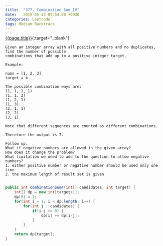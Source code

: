 ```yaml
---
title:  "377. Combination Sum IV"
date:   2019-05-13 09:54:00 +0930
categories: Leetcode
tags: Medium Backtrack
---
```


[{{page.title}}](https://leetcode.com/problems/combination-sum-iv/){:target="_blank"}

    Given an integer array with all positive numbers and no duplicates, find the number of possible
    combinations that add up to a positive integer target.

    Example:

    nums = [1, 2, 3]
    target = 4

    The possible combination ways are:
    (1, 1, 1, 1)
    (1, 1, 2)
    (1, 2, 1)
    (1, 3)
    (2, 1, 1)
    (2, 2)
    (3, 1)

    Note that different sequences are counted as different combinations.

    Therefore the output is 7.

    Follow up:
    What if negative numbers are allowed in the given array?
    How does it change the problem?
    What limitation we need to add to the question to allow negative numbers?
    1. either positive number or negative number should be used only one time
    2. the maximum length of result set is given


```java

public int combinationSum4(int[] candidates, int target) {
    int[] dp = new int[target+1];
    dp[0] = 1;
    for(int i = 1; i < dp.length; i++) {
        for(int j : candidates) {
            if(i-j >= 0) {
                dp[i] += dp[i-j];
            }
        }
    }
    return dp[target];
}
```
